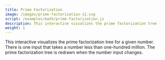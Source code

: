 ```yaml
---
title: Prime Factorization
image: /images/prime-factorization-12.svg
script: /examples/math/prime-factorization.js
description: This interactive visualizes the prime factorization tree for a given number. There is one input that takes a number less than one-hundred million.
weight: 1
---
```


<div id="prime-factorization"></div>
<script type="module" src="/examples/math/prime-factorization.js"></script>

This interactive visualizes the prime factorization tree for a given number. There is one input that takes a number less than one-hundred million. The prime factorization tree is redrawn when the number input changes.

